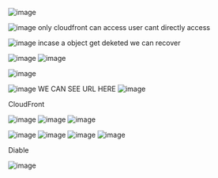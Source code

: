 ![image](https://github.com/user-attachments/assets/eb745b92-bd9b-4cff-90a1-e4d4d1f0fc57)

![image](https://github.com/user-attachments/assets/e5ec7df4-d8f3-47a4-9d01-fed747b5fd7a)
only cloudfront can access user cant directly access

![image](https://github.com/user-attachments/assets/8c69ea8f-8fc8-4a05-8bda-fcd165987b9d)
incase a object get deketed we can recover 

![image](https://github.com/user-attachments/assets/484665d6-a799-4cfb-bd6d-e740089432b5)
![image](https://github.com/user-attachments/assets/5d317ff4-cd28-46e8-aaa3-cda68940c8ba)

![image](https://github.com/user-attachments/assets/9bb17a0b-4ceb-4398-8c6a-8e8c781e40b8)

![image](https://github.com/user-attachments/assets/270ac980-deed-48d6-80b9-524f71408080)
WE CAN SEE URL HERE 
![image](https://github.com/user-attachments/assets/da5fadce-f858-4750-9a33-039921a343ac)


CloudFront

![image](https://github.com/user-attachments/assets/af90997d-0421-43fd-87d6-9ed429ecfc27)
![image](https://github.com/user-attachments/assets/c708ef07-9635-4e16-b799-db8ad17a82f8)
![image](https://github.com/user-attachments/assets/e794c3c2-2c0c-496d-8563-ae130711ebd6)

![image](https://github.com/user-attachments/assets/83119da1-2c3d-4788-9c73-00b3a238d025)
![image](https://github.com/user-attachments/assets/eba074f1-52fe-4c71-b6f7-17064f028fd8)
![image](https://github.com/user-attachments/assets/4d816594-fc8d-4c19-919a-8c3cbea93436)
![image](https://github.com/user-attachments/assets/9cdc254c-2a7f-4443-8ad0-ebc715da31f1)


Diable

![image](https://github.com/user-attachments/assets/2de755e5-ccda-48a3-aec3-8b724430557a)
